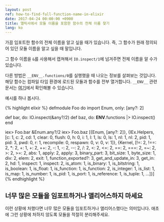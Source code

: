 ```yaml
---
layout: post
ref: how-to-find-full-function-name-in-elixir
date: 2017-04-24 00:00:00 +0900
title: 엘릭서에서 모듈 이름을 포함한 함수의 전체 이름 찾기
lang: ko
---
```


가끔 임포트한 함수의 전체 이름을 알고 싶을 때가 있습니다. 즉, 그 함수가 원래 정의되어 있던 모듈 이름을 알고 싶을 때 말입니다.

그 함수 이름을 `&`를 사용해서 캡쳐해서 `IO.inspect/1`에 넘겨주면 전체 이름을 알 수가 있습니다.

다른 방법은 `__ENV__.functions/0`를 실행했을 때 나오는 정보를 살펴보는 것입니다. 해당 함수는 컴파일 타임 환경에 로드된 모듈과 함수를 전부 열거합니다. `__ENV__` 관련 문서는 [여기](https://hexdocs.pm/elixir/Macro.Env.html)에서 확인해볼 수 있습니다.

예시를 하나 봅시다.

{% highlight elixir %}
defmodule Foo do
  import Enum, only: [any?: 2]
  
  def bar, do: IO.inspect(&any?/2) 
  def baz, do: __ENV__.functions |> IO.inspect()
end

iex> Foo.bar
&Enum.any?/2
iex> Foo.baz
[{Enum,
  [any?: 2]},
 {IEx.Helpers,
  [c: 1, c: 2, cd: 1, clear: 0, flush: 0, h: 0, i: 1, l: 1, ls: 0, ls: 1, nl: 1,
   nl: 2, pid: 1, pid: 3, pwd: 0, r: 1, recompile: 0, respawn: 0, v: 0, v: 1]},
 {Kernel,
  [!=: 2, !==: 2, *: 2, +: 1, +: 2, ++: 2, -: 1, -: 2, --: 2, /: 2, <: 2, <=: 2,
   ==: 2, ===: 2, =~: 2, >: 2, >=: 2, abs: 1, apply: 2, apply: 3,
   binary_part: 3, bit_size: 1, byte_size: 1, div: 2, elem: 2, exit: 1,
   function_exported?: 3, get_and_update_in: 3, get_in: 2, hd: 1, inspect: 1,
   inspect: 2, is_atom: 1, is_binary: 1, is_bitstring: 1, is_boolean: 1,
   is_float: 1, is_function: 1, is_function: 2, is_integer: 1, is_list: 1,
   is_map: 1, is_number: 1, is_pid: 1, is_port: 1, is_reference: 1, is_tuple: 1,
   ...]}]
{% endhighlight %}

## 너무 많은 모듈을 임포트하거나 앨리어스하지 마세요

이런 상황에 처했다면 너무 많은 모듈을 임포트하거나 앨리어스했다는 의미입니다. 애초에 그런 상황에 처하지 않도록 모듈을 적절히 분리해주세요.